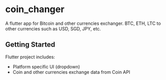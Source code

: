 # coin_changer

A flutter app for Bitcoin and other currencies exchanger.
BTC, ETH, LTC to other currencies such as USD, SGD, JPY, etc.

## Getting Started

 Flutter project includes:

- Platform specific UI (dropdown)
- Coin and other currencies exchange data from Coin API
